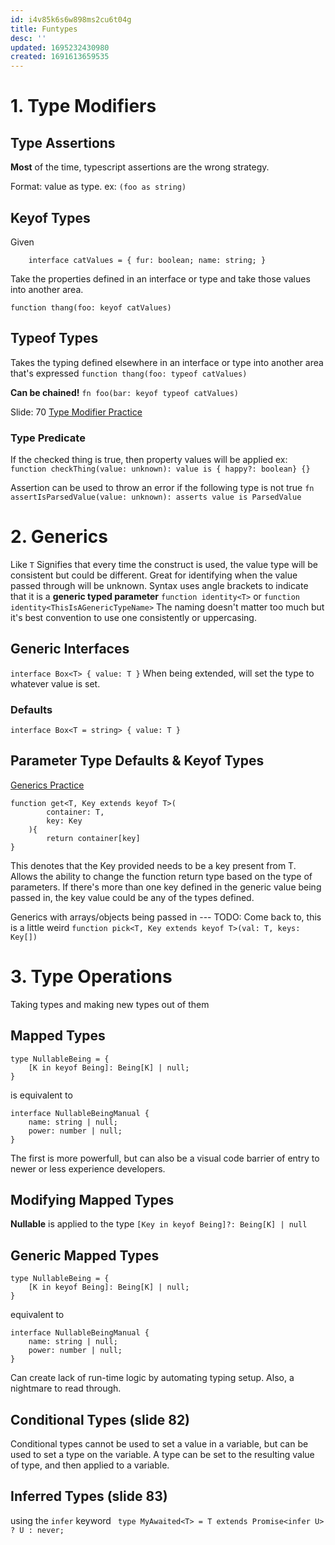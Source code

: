```yaml
---
id: i4v85k6s6w898ms2cu6t04g
title: Funtypes
desc: ''
updated: 1695232430980
created: 1691613659535
---
```

# 1. Type Modifiers

## Type Assertions
**Most** of the time, typescript assertions are the wrong strategy.

Format: value as type. ex: `(foo as string)`

## Keyof Types
Given
```
    interface catValues = { fur: boolean; name: string; }
```
Take the properties defined in an interface or type and take those values into another area.

`function thang(foo: keyof catValues)` 


## Typeof Types
Takes the typing defined elsewhere in an interface or type into another area that's expressed
`function thang(foo: typeof catValues)` 

**Can be chained!**
`fn foo(bar: keyof typeof catValues)`

Slide: 70
[Type Modifier Practice](https://www.learningtypescript.com/type-modifiers/modifiers-of-the-types/)

### Type Predicate
If the checked thing is true, then property values will be applied
ex: `function checkThing(value: unknown): value is { happy?: boolean} {}`

Assertion can be used to throw an error if the following type is not true
`fn assertIsParsedValue(value: unknown): asserts value is ParsedValue`

# 2. Generics
Like `T`
Signifies that every time the construct is used, the value type will be consistent but could be different. Great for identifying when the value passed through will be unknown.
Syntax uses angle brackets to indicate that it is a **generic typed parameter**
`function identity<T>` or `function identity<ThisIsAGenericTypeName>`
The naming doesn't matter too much but it's best convention to use one consistently or uppercasing.

## Generic Interfaces
`interface Box<T> { value: T }` 
When being extended, will set the type to whatever value is set.

### Defaults
`interface Box<T = string> { value: T }`

## Parameter Type Defaults & Keyof Types
[Generics Practice](https://www.learningtypescript.com/generics/hidash/)
```
function get<T, Key extends keyof T>( 
        container: T, 
        key: Key
    ){
        return container[key]
}
```
This denotes that the Key provided needs to be a key present from T. Allows the ability to change the function return type based on the type of parameters. If there's more than one key defined in the generic value being passed in, the key value could be any of the types defined.


Generics with arrays/objects being passed in --- TODO: Come back to, this is a little weird
`function pick<T, Key extends keyof T>(val: T, keys: Key[])`

# 3. Type Operations
Taking types and making new types out of them

## Mapped Types
```
type NullableBeing = {
    [K in keyof Being]: Being[K] | null;
}
```
is equivalent to
```
interface NullableBeingManual {
    name: string | null;
    power: number | null;
}
```

The first is more powerfull, but can also be a visual code barrier of entry to newer or less experience developers.

## Modifying Mapped Types
**Nullable** is applied to the type
`[Key in keyof Being]?: Being[K] | null`

## Generic Mapped Types
```
type NullableBeing = {
    [K in keyof Being]: Being[K] | null;
}
```
equivalent to
```
interface NullableBeingManual {
    name: string | null;
    power: number | null;
}
```
Can create lack of run-time logic by automating typing setup. Also, a nightmare to read through.

## Conditional Types (slide 82)
Conditional types cannot be used to set a value in a variable, but can be used to set a type on the variable.
A type can be set to the resulting value of type, and then applied to a variable.

## Inferred Types (slide 83)
using the `infer` keyword
` type MyAwaited<T> = T extends Promise<infer U> ? U : never;`

